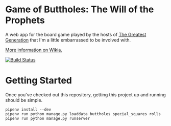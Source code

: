 # Game of Buttholes: The Will of the Prophets

A web app for the board game played by the hosts of [The Greatest Generation](http://gagh.biz) that I'm a little embarrassed to be involved with.

[More information on Wikia.](http://greatestgen.wikia.com/wiki/DS9_Board_Game_(Game_of_Buttholes))

[![Build Status](https://www.travis-ci.org/craiga/will-of-the-prophets.svg?branch=master)](https://www.travis-ci.org/craiga/will-of-the-prophets)

# Getting Started

Once you've checked out this repository, getting this project up and running should be simple.

    pipenv install --dev
    pipenv run python manage.py loaddata buttholes special_squares rolls
    pipenv run python manage.py runserver
